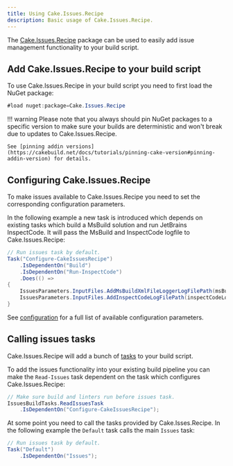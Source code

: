 ```yaml
---
title: Using Cake.Issues.Recipe
description: Basic usage of Cake.Issues.Recipe.
---
```


The [Cake.Issues.Recipe] package can be used to easily add issue management functionality to your build script.

## Add Cake.Issues.Recipe to your build script

To use Cake.Issues.Recipe in your build script you need to first load the NuGet package:

```csharp
#load nuget:package=Cake.Issues.Recipe
```

!!! warning
    Please note that you always should pin NuGet packages to a specific version to make sure your builds are deterministic and
    won't break due to updates to Cake.Issues.Recipe.

    See [pinning addin versions](https://cakebuild.net/docs/tutorials/pinning-cake-version#pinning-addin-version) for details.

## Configuring Cake.Issues.Recipe

To make issues available to Cake.Issues.Recipe you need to set the corresponding configuration parameters.

In the following example a new task is introduced which depends on existing tasks which build a MsBuild solution and run JetBrains InspectCode.
It will pass the MsBuild and InspectCode logfile to Cake.Issues.Recipe:

```csharp
// Run issues task by default.
Task("Configure-CakeIssuesRecipe")
    .IsDependentOn("Build")
    .IsDependentOn("Run-InspectCode")
    .Does(() =>
{
    IssuesParameters.InputFiles.AddMsBuildXmlFileLoggerLogFilePath(msBuildLogFilePath);
    IssuesParameters.InputFiles.AddInspectCodeLogFilePath(inspectCodeLogFilePath);
}
```

See [configuration] for a full list of available configuration parameters.

## Calling issues tasks

Cake.Issues.Recipe will add a bunch of [tasks] to your build script.

To add the issues functionality into your existing build pipeline you can make
the `Read-Issues` task dependent on the task which configures Cake.Issues.Recipe:

```csharp
// Make sure build and linters run before issues task.
IssuesBuildTasks.ReadIssuesTask
    .IsDependentOn("Configure-CakeIssuesRecipe");
```

At some point you need to call the tasks provided by Cake.Isses.Recipe.
In the following example the `Default` task calls the main `Issues` task:

```csharp
// Run issues task by default.
Task("Default")
    .IsDependentOn("Issues");
```

[Cake.Issues.Recipe]: ../../recipe/overview.md
[configuration]: ../../recipe/configuration.md
[tasks]: ../../recipe/tasks.md